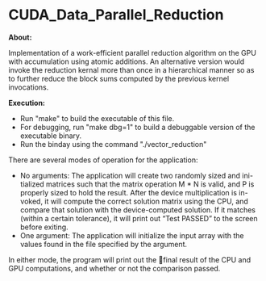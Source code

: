 # CUDA_Data_Parallel_Reduction

**About:**

Implementation of a work-efficient parallel reduction algorithm on the GPU with accumulation using atomic additions. An alternative version would invoke the reduction kernal more than once in a hierarchical manner so as to further reduce the block sums computed by the previous kernel invocations.

**Execution:**

* Run "make" to build the executable of this file.
* For debugging, run "make dbg=1" to build a debuggable version of the executable binary.
* Run the binday using the command "./vector_reduction"

There are several modes of operation for the application:
* No arguments: The application will create two randomly sized and ini- tialized matrices such that the matrix operation M * N is valid, and P is properly sized to hold the result. After the device multiplication is in- voked, it will compute the correct solution matrix using the CPU, and compare that solution with the device-computed solution. If it matches (within a certain tolerance), it will print out “Test PASSED” to the screen before exiting.
* One argument: The application will initialize the input array with the values found in the file specified by the argument.

In either mode, the program will print out the final result of the CPU and GPU computations, and whether or not the comparison passed.
